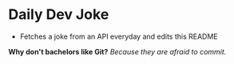 
# Daily Dev Joke

- Fetches a joke from an API everyday and edits this README

**Why don't bachelors like Git?**
*Because they are afraid to commit.*